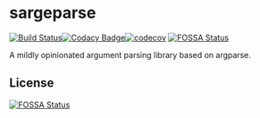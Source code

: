 # sargeparse
[![Build Status](https://travis-ci.org/DiegoPomares/sargeparse.svg?branch=master)](https://travis-ci.org/DiegoPomares/sargeparse)[![Codacy Badge](https://api.codacy.com/project/badge/Grade/6b6a8363c42d4df696cc4d6720436937)](https://www.codacy.com/app/DiegoPomares/sargeparse?utm_source=github.com&amp;utm_medium=referral&amp;utm_content=DiegoPomares/sargeparse&amp;utm_campaign=Badge_Grade)[![codecov](https://codecov.io/gh/DiegoPomares/sargeparse/branch/master/graph/badge.svg)](https://codecov.io/gh/DiegoPomares/sargeparse)
[![FOSSA Status](https://app.fossa.io/api/projects/git%2Bgithub.com%2FDiegoPomares%2Fsargeparse.svg?type=shield)](https://app.fossa.io/projects/git%2Bgithub.com%2FDiegoPomares%2Fsargeparse?ref=badge_shield)

A mildly opinionated argument parsing library based on argparse.


## License
[![FOSSA Status](https://app.fossa.io/api/projects/git%2Bgithub.com%2FDiegoPomares%2Fsargeparse.svg?type=large)](https://app.fossa.io/projects/git%2Bgithub.com%2FDiegoPomares%2Fsargeparse?ref=badge_large)